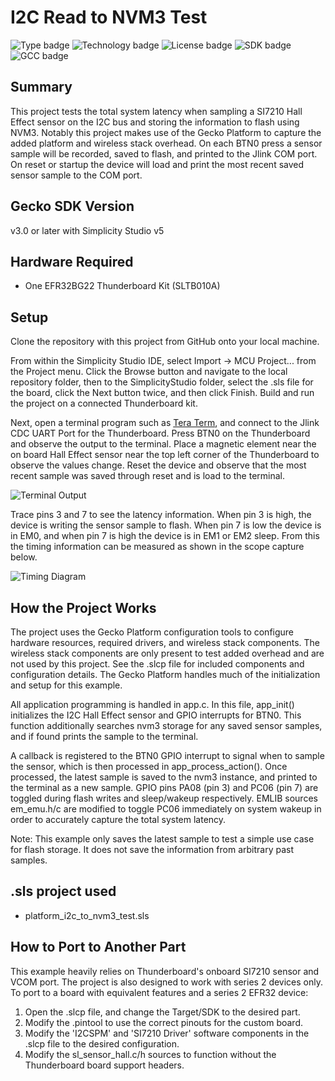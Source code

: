# I2C Read to NVM3 Test
![Type badge](https://img.shields.io/badge/Type-Virtual%20application-green)
![Technology badge](https://img.shields.io/badge/Technology-Platform-green)
![License badge](https://img.shields.io/badge/License-Zlib-green)
![SDK badge](https://img.shields.io/badge/SDK-v3.0.0-green)
![GCC badge](https://img.shields.io/endpoint?url=https://raw.githubusercontent.com/SiliconLabs/application_examples_ci/master/platform_applications/platform_i2c_to_nvm3_test_gcc.json)

## Summary

This project tests the total system latency when sampling a SI7210 Hall Effect sensor on the I2C bus and storing the information to flash using NVM3. Notably this project makes use of the Gecko Platform to capture the added platform and wireless stack overhead. On each BTN0 press a sensor sample will be recorded, saved to flash, and printed to the Jlink COM port. On reset or startup the device will load and print the most recent saved sensor sample to the COM port. 

## Gecko SDK Version ##

v3.0 or later with Simplicity Studio v5

## Hardware Required ##

* One EFR32BG22 Thunderboard Kit (SLTB010A)

## Setup

Clone the repository with this project from GitHub onto your local machine.

From within the Simplicity Studio IDE, select Import -> MCU Project... from the 
Project menu. Click the Browse button and navigate to the local repository 
folder, then to the SimplicityStudio folder, select the .sls file for the 
board, click the Next button twice, and then click Finish. Build and run the project on a connected Thunderboard kit.

Next, open a terminal program such as [Tera Term](https://ttssh2.osdn.jp/index.html.en), and connect to the Jlink CDC UART Port for the Thunderboard. 
Press BTN0 on the Thunderboard and observe the output to the terminal. Place a magnetic element near the on board Hall Effect sensor near the top left corner of the Thunderboard to observe the values change. Reset the device and observe that the most recent sample was saved through reset and is load to the terminal. 

![Terminal Output](doc/terminal_output.PNG)

Trace pins 3 and 7 to see the latency information. When pin 3 is high, the device is writing the sensor sample to flash. When pin 7 is low the device is in EM0, and when pin 7 is high the device is in EM1 or EM2 sleep. From this the timing information can be measured as shown in the scope capture below.

![Timing Diagram](doc/timing_diagram.png)

## How the Project Works

The project uses the Gecko Platform configuration tools to configure hardware resources, required drivers, and wireless stack components. The wireless stack components are only present to test added overhead and are not used by this project. See the .slcp file for included components and configuration details. The Gecko Platform handles much of the initialization and setup for this example.

All application programming is handled in app.c. In this file, app\_init() initializes the I2C Hall Effect sensor and GPIO interrupts for BTN0. This function additionally searches nvm3 storage for any saved sensor samples, and if found prints the sample to the terminal.

A callback is registered to the BTN0 GPIO interrupt to signal when to sample the sensor, which is then processed in app\_process\_action(). Once processed, the latest sample is saved to the nvm3 instance, and printed to the terminal as a new sample. GPIO pins PA08 (pin 3) and PC06 (pin 7) are toggled during flash writes and sleep/wakeup respectively. EMLIB sources em\_emu.h/c are modified to toggle PC06 immediately on system wakeup in order to accurately capture the total system latency. 

Note: This example only saves the latest sample to test a simple use case for flash storage. It does not save the information from arbitrary past samples.

## .sls project used

* platform\_i2c\_to\_nvm3\_test.sls

## How to Port to Another Part

This example heavily relies on Thunderboard's onboard SI7210 sensor and VCOM port. The project is also designed to work with series 2 devices only.
To port to a board with equivalent features and a series 2 EFR32 device:
1. Open the .slcp file, and change the Target/SDK to the desired part.
2. Modify the .pintool to use the correct pinouts for the custom board.
3. Modify the 'I2CSPM' and 'SI7210 Driver' software components in the .slcp file to the desired configuration.
4. Modify the sl\_sensor\_hall.c/h sources to function without the Thunderboard board support headers.

